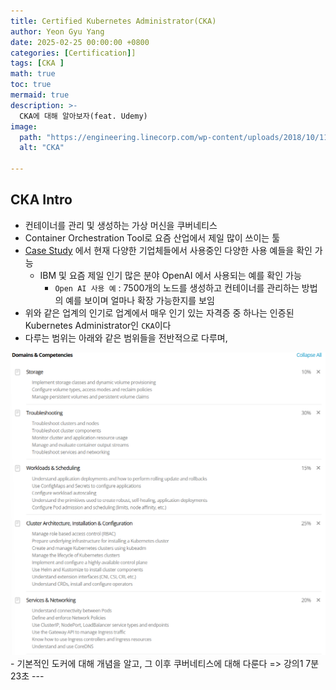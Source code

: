 ```yaml
---
title: Certified Kubernetes Administrator(CKA)
author: Yeon Gyu Yang
date: 2025-02-25 00:00:00 +0800
categories: [Certification]]
tags: [CKA ]
math: true
toc: true
mermaid: true
description: >-
  CKA에 대해 알아보자(feat. Udemy)
image:
  path: "https://engineering.linecorp.com/wp-content/uploads/2018/10/11/1539226754921.png"
  alt: "CKA"

---
```


## CKA Intro
- 컨테이너를 관리 및 생성하는 가상 머신을 쿠버네티스
- Container Orchestration Tool로 요즘 산업에서 제일 많이 쓰이는 툴
- [Case Study](https://kubernetes.io/case-studies/) 에서 현재 다양한 기업체들에서 사용중인 다양한 사용 예들을 확인 가능
    - IBM 및 요즘 제일 인기 많은 분야 OpenAI 에서 사용되는 예를 확인 가능
        -   `Open AI 사용 예` : 7500개의 노드를 생성하고 컨테이너를 관리하는 방법의 예를 보이며 얼마나 확장 가능한지를 보임
- 위와 같은 업계의 인기로 업계에서 매우 인기 있는 자격증 중 하나는 인증된 Kubernetes Administrator인 `CKA`이다
- 다루는 범위는 아래와 같은 범위들을 전반적으로 다루며,
<img src="/assets/img/post/cka/1.png">
- 기본적인 도커에 대해 개념을 알고, 그 이후 쿠버네티스에 대해 다룬다
=> 강의1 7분 23초
---